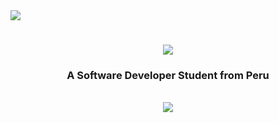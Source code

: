 <img aligh="right" src="https://visitor-badge.laobi.icu/badge?page_id=MichelleFMB.MichelleFMB" />

<h1 align="center">
  <img src="https://readme-typing-svg.herokuapp.com/?font=Fira+Code&pause=1000&color=41F7E3&width=435&lines=Hi!+I'm+Michelle+Moreno!;" />
</h1>

<h3 align= "center">
  A Software Developer Student from Peru
</h3>

<br/>

<div align= "center">
  <img src="https://github-readme-stats.vercel.app/api?username=MichelleFMB&show_icons=true&bg_color=00000000"/>
</div>
